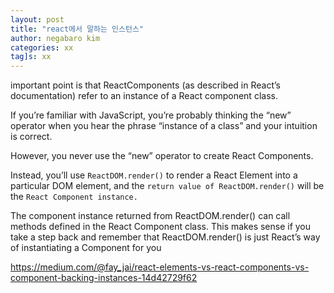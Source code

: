 ```yaml
---
layout: post
title: "react에서 말하는 인스턴스"
author: negabaro kim
categories: xx
tag]s: xx
---
```


important point is that ReactComponents (as described in React’s documentation) refer to an instance of a React component class.

If you’re familiar with JavaScript, you’re probably thinking the “new” operator when you hear the phrase “instance of a class” and your intuition is correct.

However, you never use the “new” operator to create React Components.

Instead, you’ll use `ReactDOM.render()` to render a React Element into a particular DOM element, and the `return value of ReactDOM.render()` will be the `React Component instance.`

The component instance returned from ReactDOM.render() can call methods defined in the React Component class. This makes sense if you take a step back and remember that ReactDOM.render() is just React’s way of instantiating a Component for you

https://medium.com/@fay_jai/react-elements-vs-react-components-vs-component-backing-instances-14d42729f62
